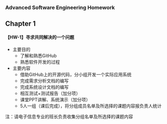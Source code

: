 ### Advanced Software Engineering Homework
## **Chapter 1**
#### 【HW-1】寻求共同解决的一个问题

* 主要目的
  * 了解和熟悉GitHub
  * 熟悉软件开发的过程
* 主要内容
  * 借助GitHub上的开源代码，分小组开发一个实际应用系统
  * 完成需求分析文档的编写
  * 完成系统设计文档的编写
  * 相互测试+测试报告（加分项）
  * 课堂PPT讲解、系统演示（加分项）
  * 5人一组（课后完成），将分组成员名单及所选择的课题内容报负责人统计

注：请电子信息专业的班长负责收集分组名单及所选择的课题内容

```c

```

